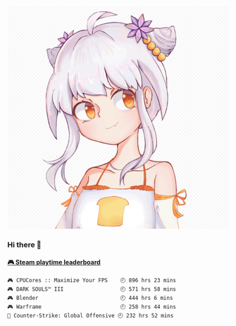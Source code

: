 <img src="https://raw.githubusercontent.com/4679/4679/master/gln.png">

### Hi there 👋

<!-- steam-box start -->
#### <a href="https://gist.github.com/51b596063a59d1ab0ecf4e43e0fd2134" target="_blank">🎮 Steam playtime leaderboard</a>
```text
🎮 CPUCores :: Maximize Your FPS    🕘 896 hrs 23 mins
🎮 DARK SOULS™ III                  🕘 571 hrs 58 mins
🎮 Blender                          🕘 444 hrs 6 mins
🎮 Warframe                         🕘 258 hrs 44 mins
🔫 Counter-Strike: Global Offensive 🕘 232 hrs 52 mins
```
<!-- Powered by https://github.com/YouEclipse/steam-box . -->
<!-- steam-box end -->
